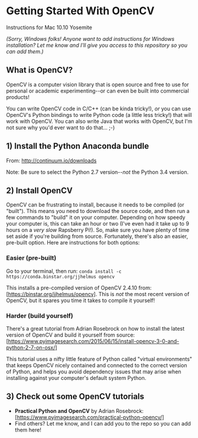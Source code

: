 # Getting Started With OpenCV
Instructions for Mac 10.10 Yosemite

*(Sorry, Windows folks! Anyone want to add instructions for Windows installation? Let me know and I'll give you access to this repository so you can add them.)*

## What is OpenCV?
OpenCV is a computer vision library that is open source and free to use for personal or academic experimenting--or can even be built into commercial products!

You can write OpenCV code in C/C++ (can be kinda tricky!), *or* you can use OpenCV's Python bindings to write Python code (a little less tricky!) that will work with OpenCV.  You can also write Java that works with OpenCV, but I'm not sure why you'd ever want to do that... ;-)

## 1) Install the Python Anaconda bundle
From: http://continuum.io/downloads

Note: Be sure to select the Python 2.7 version--*not* the Python 3.4 version.

## 2) Install OpenCV
OpenCV can be frustrating to install, because it needs to be compiled (or "built").  This means you need to download the source code, and then run a few commands to "build" it on your computer.  Depending on how speedy your computer is, this can take an hour or two (I've even had it take up to 9 hours on a *very slow* Rapsberry Pi!).  So, make sure you have plenty of time set aside if you're building from source.  Fortunately, there's also an easier, pre-built option.  Here are instructions for both options:

### Easier (pre-built)
Go to your terminal, then run: `conda install -c https://conda.binstar.org/jjhelmus opencv`

This installs a pre-compiled version of OpenCV 2.4.10 from: [https://binstar.org/jjhelmus/opencv].  This is *not* the most recent version of OpenCV, but it spares you time it takes to compile it yourself!

### Harder (build yourself)
There's a great tutorial from Adrian Rosebrock on how to install the latest version of OpenCV and build it yourself from source: [https://www.pyimagesearch.com/2015/06/15/install-opencv-3-0-and-python-2-7-on-osx/]  

This tutorial uses a nifty little feature of Python called "virtual environments" that keeps OpenCV nicely contained and connected to the correct version of Python, and helps you avoid dependency issues that may arise when installing against your computer's default system Python.

## 3) Check out some OpenCV tutorials
* **Practical Python and OpenCV** by Adrian Rosebrock: [https://www.pyimagesearch.com/practical-python-opencv/]
* Find others?  Let me know, and I can add you to the repo so you can add them here!

